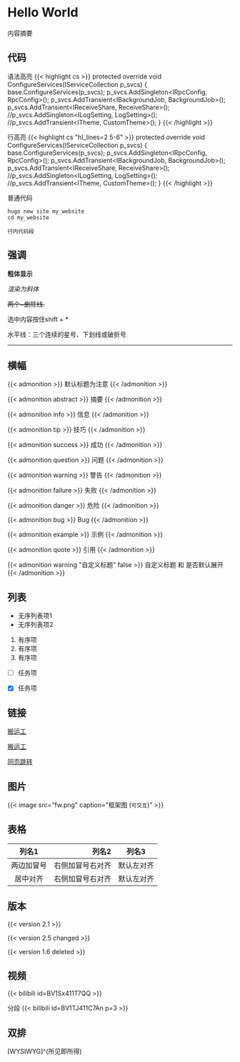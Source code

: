 # Hello World


内容摘要

<!--more-->

## 代码

语法高亮
{{< highlight cs >}}
    protected override void ConfigureServices(IServiceCollection p_svcs)
    {
        base.ConfigureServices(p_svcs);
        p_svcs.AddSingleton<IRpcConfig, RpcConfig>();
        p_svcs.AddTransient<IBackgroundJob, BackgroundJob>();
        p_svcs.AddTransient<IReceiveShare, ReceiveShare>();
        //p_svcs.AddSingleton<ILogSetting, LogSetting>();
        //p_svcs.AddTransient<ITheme, CustomTheme>();
    }
{{< /highlight >}}

行高亮
{{< highlight cs "hl_lines=2 5-6" >}}
    protected override void ConfigureServices(IServiceCollection p_svcs)
    {
        base.ConfigureServices(p_svcs);
        p_svcs.AddSingleton<IRpcConfig, RpcConfig>();
        p_svcs.AddTransient<IBackgroundJob, BackgroundJob>();
        p_svcs.AddTransient<IReceiveShare, ReceiveShare>();
        //p_svcs.AddSingleton<ILogSetting, LogSetting>();
        //p_svcs.AddTransient<ITheme, CustomTheme>();
    }
{{< /highlight >}}

普通代码
```代码
hugo new site my_website
cd my_website
```

`行内代码段`


## 强调

**粗体显示**

*渲染为斜体*

~~两个~删除线.~~

选中内容按住shift + *

水平线：三个连续的星号、下划线或破折号 
***


## 横幅

{{< admonition >}}
默认标题为注意
{{< /admonition >}}

{{< admonition abstract >}}
摘要
{{< /admonition >}}

{{< admonition info >}}
信息
{{< /admonition >}}

{{< admonition tip >}}
技巧
{{< /admonition >}}

{{< admonition success >}}
成功
{{< /admonition >}}

{{< admonition question >}}
问题
{{< /admonition >}}

{{< admonition warning >}}
警告
{{< /admonition >}}

{{< admonition failure >}}
失败
{{< /admonition >}}

{{< admonition danger >}}
危险
{{< /admonition >}}

{{< admonition bug >}}
Bug
{{< /admonition >}}

{{< admonition example >}}
示例
{{< /admonition >}}

{{< admonition quote >}}
引用
{{< /admonition >}}

{{< admonition warning "自定义标题" false >}}
自定义标题 和 是否默认展开
{{< /admonition >}}


## 列表

* 无序列表项1
* 无序列表项2

1. 有序项
1. 有序项
1. 有序项

- [ ] 任务项
- [x] 任务项


## 链接

[搬运工](https://github.com/daoting/dt)

[搬运工](https://github.com/daoting/dt "鼠标悬停提示")

[同页跳转](#代码)


## 图片

{{< image src="fw.png" caption="框架图 (`可交互`)" >}}


## 表格

| 列名1 | 列名2 | 列名3 |
|:------:| -----:| ----- |
|  两边加冒号  | 右侧加冒号右对齐 | 默认左对齐 |
| 居中对齐 | 右侧加冒号右对齐 | 默认左对齐 |


## 版本

{{< version 2.1 >}}

{{< version 2.5 changed >}}


{{< version 1.6 deleted >}}


## 视频

{{< bilibili id=BV1Sx411T7QQ >}}

分段
{{< bilibili id=BV1TJ411C7An p=3 >}}


## 双排

[WYSIWYG]^(所见即所得)
